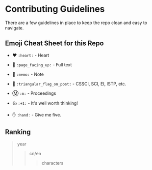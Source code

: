# Contributing Guidelines
There are a few guidelines in place to keep the repo clean and easy to navigate.  

## Emoji Cheat Sheet for this Repo
- :heart:  `:heart:`  - Heart  

- :page_facing_up: `:page_facing_up:`  - Full text  

- :memo: `:memo:` - Note  

- :triangular_flag_on_post: `:triangular_flag_on_post:` - CSSCI, SCI, EI, ISTP, etc. 

- :m: `:m:` - Proceedings  

- :+1: `:+1:` - It's well worth thinking! 

- :hand: `:hand:` - Give me five.  

## Ranking
> year
>> cn/en
>>> characters
